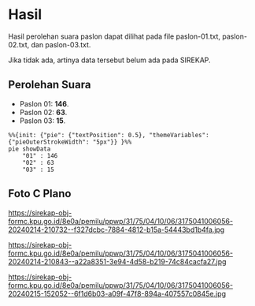 # Hasil

Hasil perolehan suara paslon dapat dilihat pada file paslon-01.txt, paslon-02.txt, dan paslon-03.txt.

Jika tidak ada, artinya data tersebut belum ada pada SIREKAP.

## Perolehan Suara

 * Paslon 01: **146**.
 * Paslon 02: **63**.
 * Paslon 03: **15**.

```mermaid
%%{init: {"pie": {"textPosition": 0.5}, "themeVariables": {"pieOuterStrokeWidth": "5px"}} }%%
pie showData
    "01" : 146
    "02" : 63
    "03" : 15
```
## Foto C Plano

https://sirekap-obj-formc.kpu.go.id/8e0a/pemilu/ppwp/31/75/04/10/06/3175041006056-20240214-210732--f327dcbc-7884-4812-b15a-54443bd1b4fa.jpg

https://sirekap-obj-formc.kpu.go.id/8e0a/pemilu/ppwp/31/75/04/10/06/3175041006056-20240214-210843--a22a8351-3e94-4d58-b219-74c84cacfa27.jpg

https://sirekap-obj-formc.kpu.go.id/8e0a/pemilu/ppwp/31/75/04/10/06/3175041006056-20240215-152052--6f1d6b03-a09f-47f8-894a-407557c0845e.jpg
